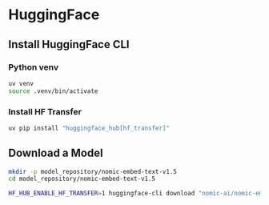 # HuggingFace

## Install HuggingFace CLI

### Python venv

```bash
uv venv
source .venv/bin/activate
```

### Install HF Transfer

```bash
uv pip install "huggingface_hub[hf_transfer]"
```

## Download a Model

```bash
mkdir -p model_repository/nomic-embed-text-v1.5
cd model_repository/nomic-embed-text-v1.5
```

```bash
HF_HUB_ENABLE_HF_TRANSFER=1 huggingface-cli download "nomic-ai/nomic-embed-text-v1.5"
```

